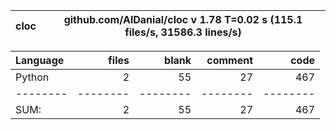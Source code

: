 cloc|github.com/AlDanial/cloc v 1.78  T=0.02 s (115.1 files/s, 31586.3 lines/s)
--- | ---

Language|files|blank|comment|code
:-------|-------:|-------:|-------:|-------:
Python|2|55|27|467
--------|--------|--------|--------|--------
SUM:|2|55|27|467
